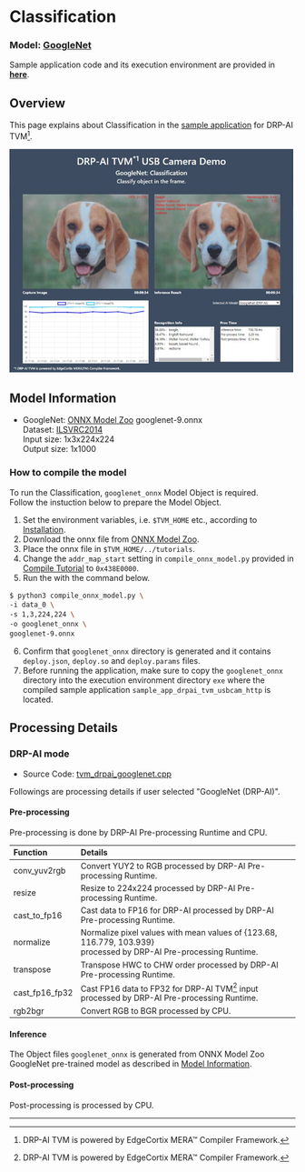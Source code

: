 # Classification

### Model: [GoogleNet](#model-information)
Sample application code and its execution environment are provided in **[here](../../../../sample_app)**.  

## Overview
This page explains about Classification in the [sample application](../../../../sample_app) for DRP-AI TVM[^1].  

<img src=./img/googlenet.jpg width=500>  

## Model Information
- GoogleNet: [ONNX Model Zoo](https://github.com/onnx/models/tree/main/vision/classification/inception_and_googlenet/googlenet) googlenet-9.onnx  
Dataset:  [ILSVRC2014](https://image-net.org/challenges/LSVRC/2014/)  
Input size: 1x3x224x224  
Output size: 1x1000  

### How to compile the model
To run the Classification, `googlenet_onnx` Model Object is required.  
Follow the instuction below to prepare the Model Object.  

1. Set the environment variables, i.e. `$TVM_HOME` etc., according to [Installation](../../../../../setup/).  
2. Download the onnx file from [ONNX Model Zoo](https://github.com/onnx/models/tree/main/vision/classification/inception_and_googlenet/googlenet).  
3. Place the onnx file in `$TVM_HOME/../tutorials`.
4. Change the `addr_map_start` setting in `compile_onnx_model.py` provided in [Compile Tutorial](../../../../../tutorials) to `0x438E0000`.  
5. Run the  with the command below.  
```sh
$ python3 compile_onnx_model.py \
-i data_0 \
-s 1,3,224,224 \
-o googlenet_onnx \
googlenet-9.onnx
```
6. Confirm that `googlenet_onnx` directory is generated and it contains `deploy.json`, `deploy.so` and `deploy.params` files.  
7. Before running the application, make sure to copy the `googlenet_onnx` directory into the execution environment directory `exe` where the compiled sample application `sample_app_drpai_tvm_usbcam_http` is located.  


## Processing Details
### DRP-AI mode
- Source Code: [tvm_drpai_googlenet.cpp](../../../src/recognize/googlenet/tvm_drpai_googlenet.cpp)  

Followings are processing details if user selected "GoogleNet (DRP-AI)".  

#### Pre-processing
Pre-processing is done by DRP-AI Pre-processing Runtime and CPU.  

| Function | Details |  
|:---|:---|  
|conv_yuv2rgb |Convert YUY2 to RGB processed by DRP-AI Pre-processing Runtime.|  
|resize |Resize to 224x224 processed by DRP-AI Pre-processing Runtime.|  
|cast_to_fp16 | Cast data to FP16 for DRP-AI processed by DRP-AI Pre-processing Runtime.|  
|normalize | Normalize pixel values with mean values of {123.68, 116.779, 103.939}</br>processed by DRP-AI Pre-processing Runtime.|  
|transpose | Transpose HWC to CHW order processed by DRP-AI Pre-processing Runtime. |  
|cast_fp16_fp32 | Cast FP16 data to FP32 for DRP-AI TVM[^1] input</br> processed by DRP-AI Pre-processing Runtime.|  
|rgb2bgr | Convert RGB to BGR processed by CPU.|  

#### Inference
The Object files `googlenet_onnx` is generated from ONNX Model Zoo GoogleNet pre-trained model as described in [Model Information](#model-information).  

#### Post-processing
Post-processing is processed by CPU.

---
[^1]: DRP-AI TVM is powered by EdgeCortix MERA™ Compiler Framework.
